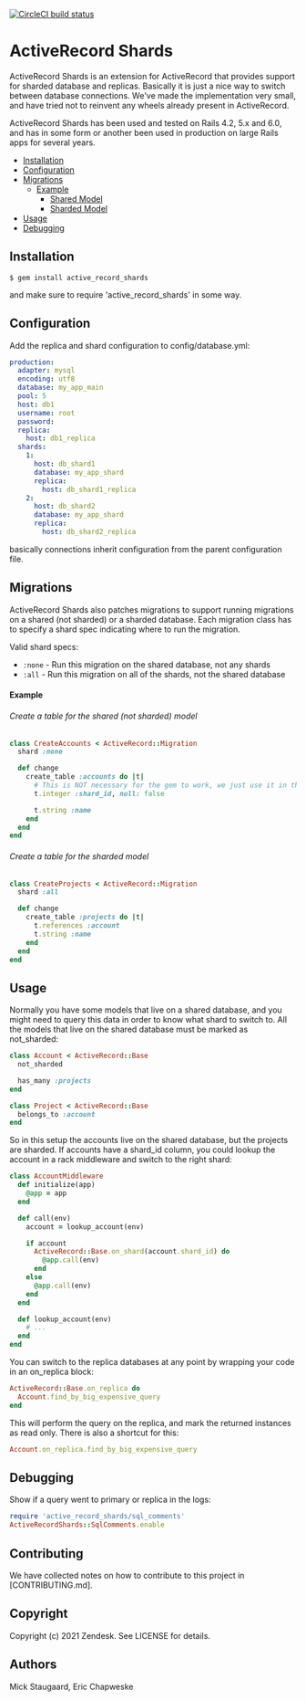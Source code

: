 [![CircleCI build status](https://circleci.com/gh/zendesk/active_record_shards/tree/master.svg?style=svg)](https://circleci.com/gh/zendesk/active_record_shards/tree/master)

# ActiveRecord Shards

ActiveRecord Shards is an extension for ActiveRecord that provides support for sharded database and replicas. Basically it is just a nice way to
switch between database connections. We've made the implementation very small, and have tried not to reinvent any wheels already present in ActiveRecord.

ActiveRecord Shards has been used and tested on Rails 4.2, 5.x and 6.0, and has in some form or another been used in production on large Rails apps for several years.

- [Installation](#installation)
- [Configuration](#configuration)
- [Migrations](#migrations)
  - [Example](#example)
    - [Shared Model](#create-a-table-for-the-shared-not-sharded-model)
    - [Sharded Model](#create-a-table-for-the-sharded-model)
- [Usage](#usage)
- [Debugging](#debugging)

## Installation

    $ gem install active_record_shards

and make sure to require 'active\_record\_shards' in some way.

## Configuration

Add the replica and shard configuration to config/database.yml:

```yaml
production:
  adapter: mysql
  encoding: utf8
  database: my_app_main
  pool: 5
  host: db1
  username: root
  password:
  replica:
    host: db1_replica
  shards:
    1:
      host: db_shard1
      database: my_app_shard
      replica:
        host: db_shard1_replica
    2:
      host: db_shard2
      database: my_app_shard
      replica:
        host: db_shard2_replica
```

basically connections inherit configuration from the parent configuration file.

## Migrations

ActiveRecord Shards also patches migrations to support running migrations on a shared (not sharded) or a sharded database.
Each migration class has to specify a shard spec indicating where to run the migration.

Valid shard specs:

* `:none` - Run this migration on the shared database, not any shards
* `:all` - Run this migration on all of the shards, not the shared database

#### Example

###### Create a table for the shared (not sharded) model

```ruby
class CreateAccounts < ActiveRecord::Migration
  shard :none

  def change
    create_table :accounts do |t|
      # This is NOT necessary for the gem to work, we just use it in the examples below demonstrating one way to switch shards
      t.integer :shard_id, null: false

      t.string :name
    end
  end
end
```

###### Create a table for the sharded model

```ruby
class CreateProjects < ActiveRecord::Migration
  shard :all

  def change
    create_table :projects do |t|
      t.references :account
      t.string :name
    end
  end
end
```

## Usage

Normally you have some models that live on a shared database, and you might need to query this data in order to know what shard to switch to.
All the models that live on the shared database must be marked as not\_sharded:

```ruby
class Account < ActiveRecord::Base
  not_sharded

  has_many :projects
end

class Project < ActiveRecord::Base
  belongs_to :account
end
```

So in this setup the accounts live on the shared database, but the projects are sharded. If accounts have a shard\_id column, you could lookup the account
in a rack middleware and switch to the right shard:

```ruby
class AccountMiddleware
  def initialize(app)
    @app = app
  end

  def call(env)
    account = lookup_account(env)

    if account
      ActiveRecord::Base.on_shard(account.shard_id) do
        @app.call(env)
      end
    else
      @app.call(env)
    end
  end

  def lookup_account(env)
    # ...
  end
end
```

You can switch to the replica databases at any point by wrapping your code in an on\_replica block:

```ruby
ActiveRecord::Base.on_replica do
  Account.find_by_big_expensive_query
end
```

This will perform the query on the replica, and mark the returned instances as read only. There is also a shortcut for this:

```ruby
Account.on_replica.find_by_big_expensive_query
```

## Debugging

Show if a query went to primary or replica in the logs:

```Ruby
require 'active_record_shards/sql_comments'
ActiveRecordShards::SqlComments.enable
```

## Contributing

We have collected notes on how to contribute to this project in [CONTRIBUTING.md].

## Copyright

Copyright (c) 2021 Zendesk. See LICENSE for details.

## Authors

Mick Staugaard, Eric Chapweske
